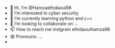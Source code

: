 - 👋 Hi, I’m @Hamzaelhidaoui98
- 👀 I’m interested in cyber security
- 🌱 I’m currently learning python and c++
- 💞️ I’m looking to collaborate on ...
- 📫 How to reach me instgram elhidaouihamza98
- 😄 Pronouns: ...
- 




